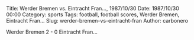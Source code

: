Title: Werder Bremen vs. Eintracht Fran…, 1987/10/30
Date: 1987/10/30 00:00
Category: sports
Tags: football, football scores, Werder Bremen, Eintracht Fran…
Slug: werder-bremen-vs-eintracht-fran
Author: carbonero


Werder Bremen 2 - 0 Eintracht Fran…
